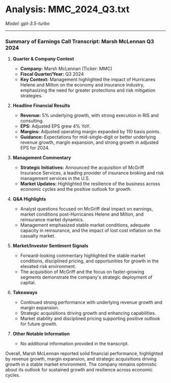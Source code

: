 # Analysis: MMC_2024_Q3.txt

*Model: gpt-3.5-turbo*

---

### Summary of Earnings Call Transcript: Marsh McLennan Q3 2024

1. **Quarter & Company Context**
   - **Company:** Marsh McLennan (Ticker: MMC)
   - **Fiscal Quarter/Year:** Q3 2024
   - **Key Context:** Management highlighted the impact of Hurricanes Helene and Milton on the economy and insurance industry, emphasizing the need for greater protections and risk mitigation strategies.

2. **Headline Financial Results**
   - **Revenue:** 5% underlying growth, with strong execution in RIS and consulting.
   - **EPS:** Adjusted EPS grew 4% YoY.
   - **Margins:** Adjusted operating margin expanded by 110 basis points.
   - **Guidance:** Expectations for mid-single-digit or better underlying revenue growth, margin expansion, and strong growth in adjusted EPS for 2024.

3. **Management Commentary**
   - **Strategic Initiatives:** Announced the acquisition of McGriff Insurance Services, a leading provider of insurance broking and risk management services in the U.S.
   - **Market Updates:** Highlighted the resilience of the business across economic cycles and the positive outlook for growth.

4. **Q&A Highlights**
   - Analyst questions focused on McGriff deal impact on earnings, market conditions post-Hurricanes Helene and Milton, and reinsurance market dynamics.
   - Management emphasized stable market conditions, adequate capacity in reinsurance, and the impact of lost cost inflation on the casualty market.

5. **Market/Investor Sentiment Signals**
   - Forward-looking commentary highlighted the stable market conditions, disciplined pricing, and opportunities for growth in the elevated risk environment.
   - The acquisition of McGriff and the focus on faster-growing segments demonstrate the company's strategic deployment of capital.

6. **Takeaways**
   - Continued strong performance with underlying revenue growth and margin expansion.
   - Strategic acquisitions driving growth and enhancing capabilities.
   - Market stability and disciplined pricing supporting positive outlook for future growth.

7. **Other Notable Information**
   - No additional information provided in the transcript.

Overall, Marsh McLennan reported solid financial performance, highlighted by revenue growth, margin expansion, and strategic acquisitions driving growth in a stable market environment. The company remains optimistic about its outlook for sustained growth and resilience across economic cycles.